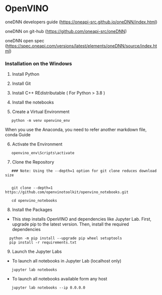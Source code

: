 # OpenVINO

oneDNN developers guide (https://oneapi-src.github.io/oneDNN/index.html)

oneDNN on git-hub (https://github.com/oneapi-src/oneDNN)

oneDNN open spec (https://spec.oneapi.com/versions/latest/elements/oneDNN/source/index.html)


### Installation on the Windows
1) Install Python

2) Install Git

3) Install C++ REdistributable ( For Python > 3.8 )

4) Install the notebooks

5) Create a Virtual Environment

```
   python -m venv openvino_env
```

   When you use the Anaconda, you need to refer another markdown file, conda Guide


6) Activate the Environment

```
   openvino_env\Scripts\activate
```

7) Clone the Repository

```
   ### Note: Using the --depth=1 option for git clone reduces download size


   git clone --depth=1 https://github.com/openvinotoolkit/openvino_notebooks.git

   cd openvino_notebooks
```

8) Install the Packages

* This step installs OpenVINO and dependencies like Jupyter Lab. First, upgrade pip to the latest version.
  Then, install the required dependencies

```
  python -m pip install --upgrade pip wheel setuptools
  pip install -r requirements.txt
```

9) Launch the Jupyter Labs

* To launch all notebooks in Jupyter Lab (localhost only)

```
   jupyter lab notebooks
```

* To launch all notebooks available form any host

```
   jupyter lab notebooks --ip 0.0.0.0
```

